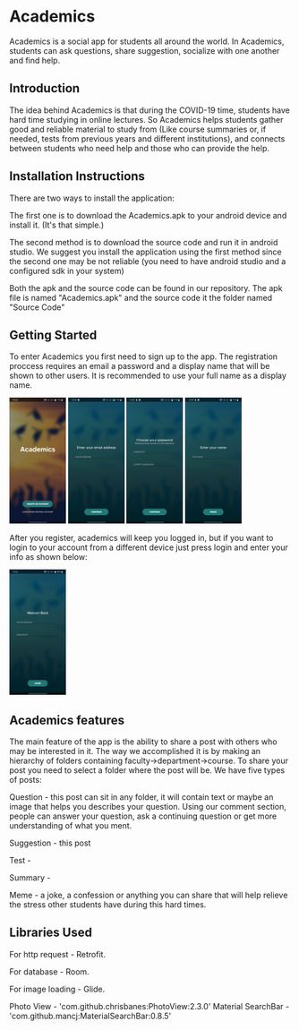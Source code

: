 Academics
=================

Academics is a social app for students all around the world.
In Academics, students can ask questions, share suggestion, socialize with one another and find help.

Introduction
------------

The idea behind Academics is that during the COVID-19 time, students have hard time studying in online lectures.
So Academics helps students gather good and reliable material to study from (Like course summaries or, if needed, tests from previous years and different institutions),
and connects between students who need help and those who can provide the help.


Installation Instructions
---------------

There are two ways to install the application:

The first one is to download the Academics.apk to your android device and install it. (It's that simple.)

The second method is to download the source code and run it in android studio.
We suggest you install the application using the first method since the second one may be not reliable (you need to have android studio and a configured sdk in your system)

Both the apk and the source code can be found in our repository. The apk file is named "Academics.apk" and the source code it the folder named "Source Code"


Getting Started
---------------
To enter Academics you first need to sign up to the app.
The registration proccess requires an email a password and a display name that will be shown to other users.
It is recommended to use your full name as a display name.


<img src="screenshots/start.png" width="20%"> <img src="screenshots/enter_email.png" width="20%"> <img src="screenshots/enter_password.png" width="20%"> <img src="screenshots/enter_name.png" width="20%">

After you register, academics will keep you logged in, but if you want to login to your account from a different device just press login and enter your info as shown below:

<img src="screenshots/login.png" width="20%">

 
 
Academics features
-----------------

The main feature of the app is the ability to share a post with others who may be interested in it.
The way we accomplished it is by making an hierarchy of folders containing faculty->department->course.
To share your post you need to select a folder where the post will be.
We have five types of posts:

Question - this post can sit in any folder, it will contain text or maybe an image that helps you describes your question.
Using our comment section, people can answer your question, ask a continuing question or get more understanding of what you ment.

Suggestion - this post

Test - 

Summary - 

Meme - a joke, a confession or anything you can share that will help relieve the stress other students have during this hard times.
 
 
Libraries Used
--------------

For http request - Retrofit.

For database - Room.

For image loading - Glide.

Photo View - 'com.github.chrisbanes:PhotoView:2.3.0'
Material SearchBar - 'com.github.mancj:MaterialSearchBar:0.8.5'


